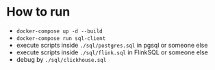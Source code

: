# How to run
* `docker-compose up -d --build`
* `docker-compose run sql-client`
* execute scripts inside `./sql/postgres.sql` in pgsql or someone else
* execute scripts inside `./sql/flink.sql` in FlinkSQL or someone else
* debug by `./sql/clickhouse.sql`